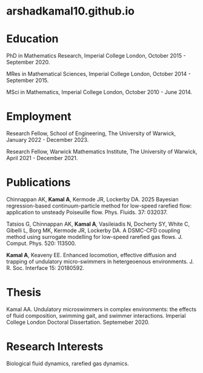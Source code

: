 # arshadkamal10.github.io

# Education

PhD in Mathematics Research,
Imperial College London,
October 2015 - September 2020.

MRes in Mathematical Sciences,
Imperial College London,
October 2014 - September 2015.

MSci in Mathematics,
Imperial College London,
October 2010 - June 2014.

# Employment

Research Fellow,
School of Engineering,
The University of Warwick,
January 2022 - December 2023.

Research Fellow,
Warwick Mathematics Institute,
The University of Warwick,
April 2021 - December 2021.

# Publications

Chinnappan AK, **Kamal A**, Kermode JR, Lockerby DA. 2025 Bayesian regression-based continuum-particle method for low-speed rarefied flow: application to unsteady Poiseuille flow. Phys. Fluids. 37: 032037. 

Tatsios G, Chinnappan AK, **Kamal A**, Vasileiadis N, Docherty SY, White C, Gibelli L, Borg MK, Kermode JR, Lockerby DA. A DSMC-CFD coupling method using surrogate modelling for low-speed rarefied gas flows. J. Comput. Phys. 520: 113500.

**Kamal A**, Keaveny EE. Enhanced locomotion, effective diffusion and trapping of undulatory micro-swimmers in hetergeoenous environments. J. R. Soc. Interface 15: 20180592.

# Thesis

Kamal AA. Undulatory microswimmers in complex environments: the effects of fluid composition, swimming gait, and swimmer interactions. Imperial College London Doctoral Dissertation. Septemeber 2020.

# Research Interests

Biological fluid dynamics, rarefied gas dynamics.  







